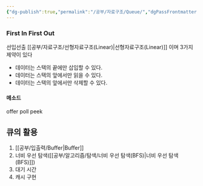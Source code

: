 ```yaml
---
{"dg-publish":true,"permalink":"/공부/자료구조/Queue/","dgPassFrontmatter":true}
---
```



### First In First Out
선입선출
[[공부/자료구조/선형자료구조(Linear)\|선형자료구조(Linear)]] 이며 3가지 제약이 있다

- 데이터는 스택의 끝에만 삽입할 수 있다.
- 데이터는 스택의 앞에서만 읽을 수 있다.
- 데이터는 스택의 앞에서만 삭제할 수 있다.

#### 메소드
offer
poll
peek

## 큐의 활용
1. [[공부/입출력/Buffer\|Buffer]]
2. 너비 우선 탐색([[공부/알고리즘/탐색/너비 우선 탐색(BFS)\|너비 우선 탐색(BFS)]])
3. 대기 시간
4. 캐시 구현
